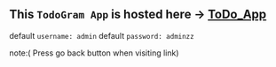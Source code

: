 ## This `TodoGram App` is hosted here -> [ToDo_App](https://todogram-reactjs-e2bee.firebaseapp.com/todo)
default `username: admin`
default `password: adminzz`

note:( Press go back button when visiting link)
